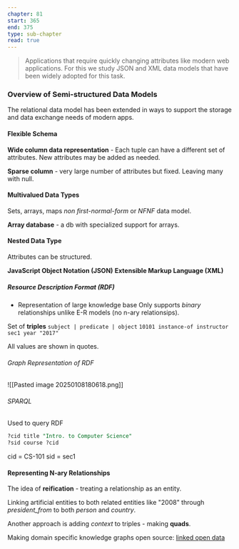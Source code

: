 ```yaml
---
chapter: 81
start: 365
end: 375
type: sub-chapter
read: true
---
```

> Applications that require quickly changing attributes like modern web applications. For this we study JSON and XML data models that have been widely adopted for this task.

### Overview of Semi-structured Data Models
The relational data model has been extended in ways to support the storage and data exchange needs of modern apps.
#### Flexible Schema
**Wide column data representation** - Each tuple can have a different set of attributes. New attributes may be added as needed.

**Sparse column** - very large number of attributes but fixed. Leaving many with null.

#### Multivalued Data Types
Sets, arrays, maps
*non first-normal-form* or *NFNF* data model.

**Array database** - a db with specialized support for arrays.

#### Nested Data Type
Attributes can be structured.

**JavaScript Object Notation (JSON)**
**Extensible Markup Language (XML)**

##### *Resource Description Format (RDF)*
- Representation of large knowledge base
Only supports *binary* relationships unlike E-R models (no n-ary relationsips).

Set of **triples**
`subject | predicate | object`
`10101 instance-of instructor`
`sec1 year "2017"`

All values are shown in quotes.

###### Graph Representation of RDF
![[Pasted image 20250108180618.png]]

###### SPARQL
Used to query RDF
```sql
?cid title "Intro. to Computer Science"
?sid course ?cid
```
cid = CS-101
sid = sec1

#### Representing N-ary Relationships
The idea of **reification** - treating a relationship as an entity.

Linking artificial entities to both related entities like "2008" through *president_from* to both *person* and *country*.

Another approach is adding *context* to triples - making **quads**.

Making domain specific knowledge graphs open source: [linked open data](https://lod-cloud.net/)
